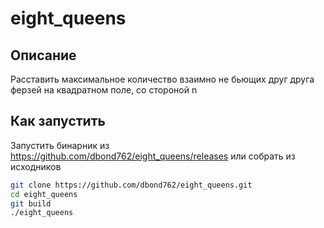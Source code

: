 # eight_queens
## Описание
Расставить максимальное количество взаимно не бьющих друг друга ферзей на квадратном поле, со стороной n

## Как запустить
Запустить бинарник из https://github.com/dbond762/eight_queens/releases или собрать из исходников
```bash
git clone https://github.com/dbond762/eight_queens.git
cd eight_queens
git build
./eight_queens
```
